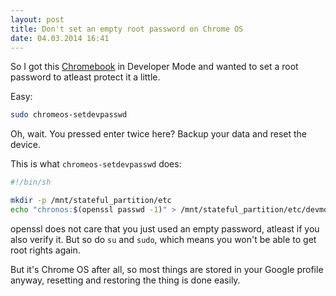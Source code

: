 ```yaml
---
layout: post
title: Don't set an empty root password on Chrome OS
date: 04.03.2014 16:41
---
```


So I got this [Chromebook][chromebook-post] in Developer Mode and wanted to set
a root password to atleast protect it a little.

Easy:

~~~bash
sudo chromeos-setdevpasswd
~~~

Oh, wait. You pressed enter twice here? Backup your data and reset the device.

This is what `chromeos-setdevpasswd` does:

~~~bash
#!/bin/sh

mkdir -p /mnt/stateful_partition/etc
echo "chronos:$(openssl passwd -1)" > /mnt/stateful_partition/etc/devmode.passwd
~~~

openssl does not care that you just used an empty password, atleast if you also verify it.
But so do `su` and `sudo`, which means you won't be able to get root rights again.

But it's Chrome OS after all, so most things are stored in your Google profile
anyway, resetting and restoring the thing is done easily.

[chromebook-post]: http://fnordig.de/2014/03/03/samsung-chromebook-a-short-review/
